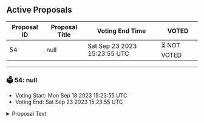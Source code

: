 ## Active Proposals

| Proposal ID | Proposal Title | Voting End Time | VOTED |
|-------------|----------------|-----------------|-------|
| 54 | null | Sat Sep 23 2023 15:23:55 UTC | ⏳ NOT VOTED |

---

### 🗳 54: null
- Voting Start: Mon Sep 18 2023 15:23:55 UTC
- Voting End: Sat Sep 23 2023 15:23:55 UTC

<details>
<summary>Proposal Text</summary>
 
null
</details>
